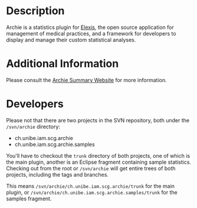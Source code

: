 # Description #

Archie is a statistics plugin for [Elexis](http://www.elexis.ch), the open source application for management of medical practices, and a framework for developers to display and manage their custom statistical analyses.

# Additional Information #

Please consult the [Archie Summary Website](http://archie.designchuchi.ch) for more information.

# Developers #

Please not that there are two projects in the SVN repository, both under the `/svn/archie` directory:

  * ch.unibe.iam.scg.archie
  * ch.unibe.iam.scg.archie.samples

You'll have to checkout the `trunk` directory of both projects, one of which is the main plugin, another is an Eclipse fragment containing sample statistics. Checking out from the root or `/svn/archie` will get entire trees of both projects, including the tags and branches.

This means `/svn/archie/ch.unibe.iam.scg.archie/trunk` for the main plugin, or `/svn/archie/ch.unibe.iam.scg.archie.samples/trunk` for the samples fragment.